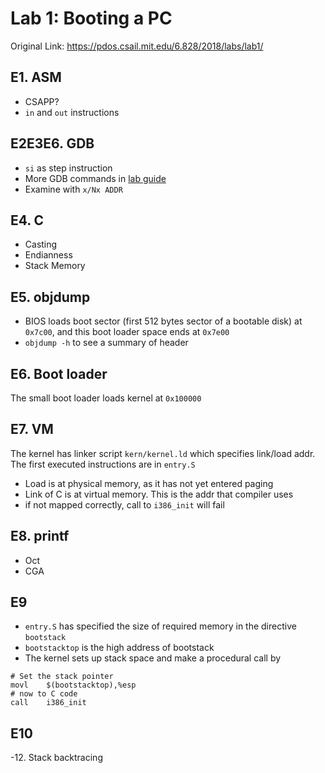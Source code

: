 # Lab 1: Booting a PC
Original Link: https://pdos.csail.mit.edu/6.828/2018/labs/lab1/

## E1. ASM
+ CSAPP?
+ `in` and `out` instructions

## E2E3E6.  GDB
+ `si` as step instruction
+ More GDB commands in [lab guide](https://pdos.csail.mit.edu/6.828/2018/labguide.html)
+ Examine with `x/Nx ADDR`

## E4. C
+ Casting
+ Endianness
+ Stack Memory

## E5. objdump
+ BIOS loads boot sector (first 512 bytes sector of a bootable disk) at `0x7c00`, and this boot loader space ends at `0x7e00`
+ `objdump -h` to see a summary of header 

## E6. Boot loader
 The small boot loader loads kernel at `0x100000`
 
## E7. VM
The kernel has linker script `kern/kernel.ld` which specifies link/load addr. The first executed instructions are in `entry.S`

+ Load is at physical memory, as it has not yet entered paging
+ Link of C is at virtual memory. This is the addr that compiler uses
+ if not mapped correctly, call to `i386_init` will fail

## E8. printf
+ Oct
+ CGA

## E9
+ `entry.S` has specified the size of required memory in the directive `bootstack`
+ `bootstacktop` is the high address of bootstack
+ The kernel sets up stack space and make a procedural call by
```assembly
# Set the stack pointer
movl	$(bootstacktop),%esp
# now to C code
call	i386_init
```

## E10
-12. Stack backtracing